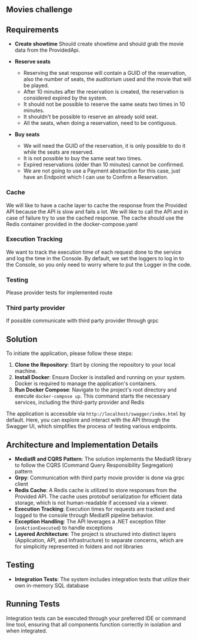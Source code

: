 ## Movies challenge

## Requirements
- **Create showtime**
    Should create showtime and should grab the movie data from the ProvidedApi.
    
- **Reserve seats**
    - Reserving the seat response will contain a GUID of the reservation, also the number of seats, the auditorium used and the movie that will be played.
    - After 10 minutes after the reservation is created, the reservation is considered expired by the system.
    - It should not be possible to reserve the same seats two times in 10 minutes.
    - It shouldn't be possible to reserve an already sold seat.
    - All the seats, when doing a reservation, need to be contiguous.
- **Buy seats**
    - We will need the GUID of the reservation, it is only possible to do it while the seats are reserved.
    - It is not possible to buy the same seat two times.
    - Expired reservations (older than 10 minutes) cannot be confirmed.
    - We are not going to use a Payment abstraction for this case, just have an Endpoint which I can use to Confirm a Reservation.

### Cache

We will like to have a cache layer to cache the response from the Provided API because the API is slow and fails a lot. We will like to call the API and in case of failure try to use the cached response. The cache should use the Redis container provided in the docker-compose.yaml

### Execution Tracking

We want to track the execution time of each request done to the service and log the time in the Console.
By default, we set the loggers to log in to the Console, so you only need to worry where to put the Logger in the code.

### Testing

Please provider tests for implemented route 

### Third party provider

If possible communicate with third party provider through grpc


## Solution
To initiate the application, please follow these steps:

1. **Clone the Repository**: Start by cloning the repository to your local machine.
2. **Install Docker**: Ensure Docker is installed and running on your system. Docker is required to manage the application's containers.
3. **Run Docker Compose**: Navigate to the project's root directory and execute `docker-compose up`. This command starts the necessary services, including the third-party provider and Redis

The application is accessible via `http://localhost/swagger/index.html` by default. Here, you can explore and interact with the API through the Swagger UI, which simplifies the process of testing various endpoints.

## Architecture and Implementation Details

- **MediatR and CQRS Pattern**: The solution implements the MediatR library to follow the CQRS (Command Query Responsibility Segregation) pattern
- **Grpy**: Communication with third party movie provider is done via grpc client
- **Redis Cache**: A Redis cache is utilized to store responses from the Provided API. The cache uses protobuf serialization for efficient data storage, which is not human-readable if accessed via a viewer.
- **Execution Tracking**: Execution times for requests are tracked and logged to the console through MediatR pipeline behavior.
- **Exception Handling**: The API leverages a .NET exception filter (`onActionExecuted`) to handle exceptions
- **Layered Architecture**: The project is structured into distinct layers (Application, API, and Infrastructure) to separate concerns, which are for simplicitly represented in folders and not libraries

## Testing

- **Integration Tests**: The system includes integration tests that utilize their own in-memory SQL database

## Running Tests

Integration tests can be executed through your preferred IDE or command line tool, ensuring that all components function correctly in isolation and when integrated.

